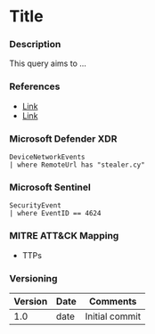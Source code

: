# Title

### Description

This query aims to ...

### References

- [Link](URL)
- [Link](URL)

### Microsoft Defender XDR

```
DeviceNetworkEvents
| where RemoteUrl has "stealer.cy"
```

### Microsoft Sentinel

```
SecurityEvent
| where EventID == 4624
```

### MITRE ATT&CK Mapping
- TTPs

### Versioning
| Version       | Date          | Comments                          |
| ------------- |---------------| ----------------------------------|
| 1.0           | date          | Initial commit                    |
